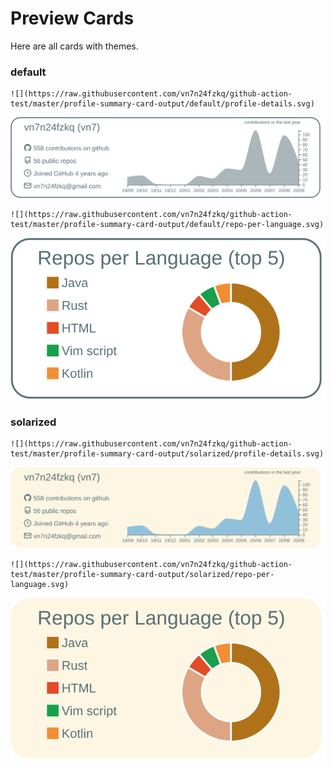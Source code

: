 
# Preview Cards

Here are all cards with themes.


### default


```
![](https://raw.githubusercontent.com/vn7n24fzkq/github-action-test/master/profile-summary-card-output/default/profile-details.svg)
```
![](https://raw.githubusercontent.com/vn7n24fzkq/github-action-test/master/profile-summary-card-output/default/profile-details.svg)


```
![](https://raw.githubusercontent.com/vn7n24fzkq/github-action-test/master/profile-summary-card-output/default/repo-per-language.svg)
```
![](https://raw.githubusercontent.com/vn7n24fzkq/github-action-test/master/profile-summary-card-output/default/repo-per-language.svg)


### solarized


```
![](https://raw.githubusercontent.com/vn7n24fzkq/github-action-test/master/profile-summary-card-output/solarized/profile-details.svg)
```
![](https://raw.githubusercontent.com/vn7n24fzkq/github-action-test/master/profile-summary-card-output/solarized/profile-details.svg)


```
![](https://raw.githubusercontent.com/vn7n24fzkq/github-action-test/master/profile-summary-card-output/solarized/repo-per-language.svg)
```
![](https://raw.githubusercontent.com/vn7n24fzkq/github-action-test/master/profile-summary-card-output/solarized/repo-per-language.svg)

